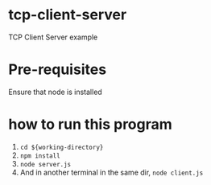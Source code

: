 # tcp-client-server
TCP Client Server example

# Pre-requisites
Ensure that node is installed

# how to run this program
1. `cd ${working-directory}`
2. `npm install`
3. `node server.js`
4. And in another terminal in the same dir, `node client.js`
